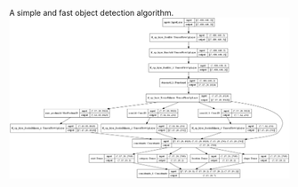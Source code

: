 A simple and fast object detection algorithm.
<img src="https://github.com/scilover/Object-Recognition/blob/main/SimpleYolo/model.png" width="633" >
